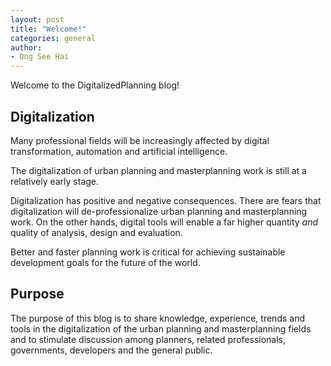 ```yaml
---
layout: post
title: "Welcome!"
categories: general
author:
- Ong See Hai
---
```


Welcome to the DigitalizedPlanning blog!



## Digitalization

Many professional fields will be increasingly affected by digital transformation, automation and artificial intelligence. 

The digitalization of urban planning and masterplanning work is still at a relatively early stage. 

Digitalization has positive and negative consequences. There are fears that digitalization will de-professionalize urban planning and masterplanning work. On the other hands, digital tools will enable a far higher quantity *and* quality of analysis, design and evaluation.

Better and faster planning work is critical for achieving sustainable development goals for the future of the world.


## Purpose

The purpose of this blog is to share knowledge, experience, trends and tools in the digitalization of the urban planning and masterplanning fields and to stimulate discussion among planners, related professionals, governments, developers and the general public.



